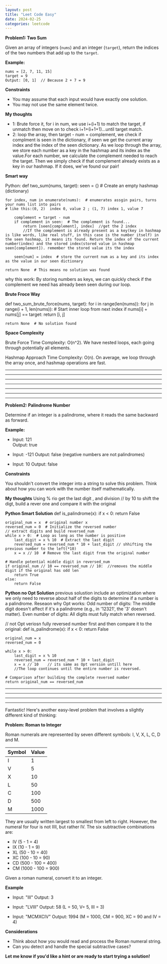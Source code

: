 ```yaml
---
layout: post
title: "Leet Code Easy"
date: 2024-02-25
categories: leetcode
---
```


**Problem1: Two Sum**

Given an array of integers (`nums`) and an integer (`target`), return the indices of the two numbers that add up to the `target`.

**Example:**

```
nums = [2, 7, 11, 15]
target = 9
Output: [0, 1]  // Because 2 + 7 = 9
```

**Constraints**

* You may assume that each input would have exactly one solution.
* You may not use the same element twice.

**My thoughts**

* 1: Brute force it, for i in num, we use i+(i+1) to match the target, if unmatch then move on to check i+1+(i+1+1)...until target match.
* 2: loop the array, then target - num = complement, we check if complment is seen in the dictionary, if seen we get the current array index and the index of the seen dictionary. As we loop through the array, we store each number as a key in the hashmap and its index as the value.For each number, we calculate the complement needed to reach the target. Then we simply check if that complement already exists as a key in our hashmap. If it does, we've found our pair!

**Smart way**

Python:
def two_sum(nums, target):
    seen = {}  # Create an empty hashmap (dictionary)

    for index, num in enumerate(nums):  # enumerates assgin pairs, turns your nums list into pairs 
    # like this:(0, 2)  index 0, value 2 ; (1, 7) index 1, value 7
                                                 
        complement = target - num
        if complement in seen:  # The complement is found...
            return [seen[complement], index]  //get the 2 index
            //If the complement is already present as a key(key in hashmap is like words, like real stuff, in this case is the number itself) in the seen hashmap, it means its found. Return the index of the current number(index) and the stored index(stored value in hashmap seen[complement]). remember the stored value its the index

        seen[num] = index  # store the current num as a key and its index as the value in our seen dictionary

    return None  # This means no solution was found

why this work:
By storing numbers as keys, we can quickly check if the complement we need has already been seen during our loop.

**Brute Froce Way**

def two_sum_brute_force(nums, target):
    for i in range(len(nums)):
        for j in range(i + 1, len(nums)):  # Start inner loop from next index
            if nums[i] + nums[j] == target:
                return [i, j]

    return None  # No solution found

**Space Complexity**

Brute Force Time Complexity: O(n^2). We have nested loops, each going through potentially all elements.

Hashmap Approach Time Complexity: O(n). On average, we loop through the array once, and hashmap operations are fast.

---
---
---
---
---
---
---

**Problem2: Palindrome Number**

Determine if an integer is a palindrome, where it reads the same backward as forward.

**Example:**

* Input: 121  
  Output: true

* Input: -121 
  Output: false (negative numbers are not palindromes)

* Input: 10
  Output: false

**Constraints**

You shouldn't convert the integer into a string to solve this problem. Think about how you can work with the number itself mathematically.


**My thoughts**
Using % rio get the last digit , and division // by 10 to shift the digt, build a rever one and compare it with the original

**Python Smart Solution**
def is_palindrome(x):
    if x < 0:
        return False

    original_num = x  # original number x
    reversed_num = 0  # Initialize the reversed number 
    // extract digits and build reversed_num
    while x > 0:  # Loop as long as the number is positive
        last_digit = x % 10  # Extract the last digit
        reversed_num = reversed_num * 10 + last_digit // shhifting the previous number to the left(*10)
        x = x // 10  # Remove the last digit from the original number 

    # Handle potential middle digit in reversed_num
    if original_num // 10 == reversed_num // 10:  //removes the middle digit if the original has odd len
        return True
    else:
        return False

**Python no Opt Solution**
previous solustion include an optimization where we only need to reverse about half of the digits to determine if a number is a palindrome.
Reseaon why Opt works: 
Odd number of digits: The middle digit doesn't affect if it's a palindrome (e.g., in '12321', the '3' doesn't matter).
Even number of digits: All digits must fully match when reversed.


// not Opt veriosn
fully reversed number first and then compare it to the original:
def is_palindrome(x):
    if x < 0:
        return False

    original_num = x
    reversed_num = 0

    while x > 0: 
        last_digit = x % 10
        reversed_num = reversed_num * 10 + last_digit
        x = x // 10    // its same as Opt version untill here
        //The loop continues until the entire number is reversed.

    # Comparison after building the complete reversed number
    return original_num == reversed_num  



---
---
---
---
Fantastic! Here's another easy-level problem that involves a slightly different kind of thinking:

**Problem: Roman to Integer**

Roman numerals are represented by seven different symbols: I, V, X, L, C, D and M.

|Symbol| Value|
|---|---|
|I|1|
|V|5|
|X|10|
|L|50|
|C|100|
|D|500|
|M|1000|

They are usually written largest to smallest from left to right. However, the numeral for four is not IIII, but rather IV. The six subtractive combinations are:

* IV (5 - 1 = 4)
* IX (10 - 1 = 9)
* XL (50 - 10 = 40)
* XC (100 - 10 = 90)
* CD (500 - 100 = 400)
* CM (1000 - 100 = 900)

Given a roman numeral, convert it to an integer.

**Example**

* Input: "III"
  Output: 3

* Input: "LVIII"
  Output: 58 (L = 50, V= 5, III = 3)

* Input: "MCMXCIV"
  Output: 1994 (M = 1000, CM = 900, XC = 90 and IV = 4)

**Considerations**

* Think about how you would read and process the Roman numeral string.
* Can you detect and handle the special subtractive cases?

**Let me know if you'd like a hint or are ready to start trying a solution!** 
